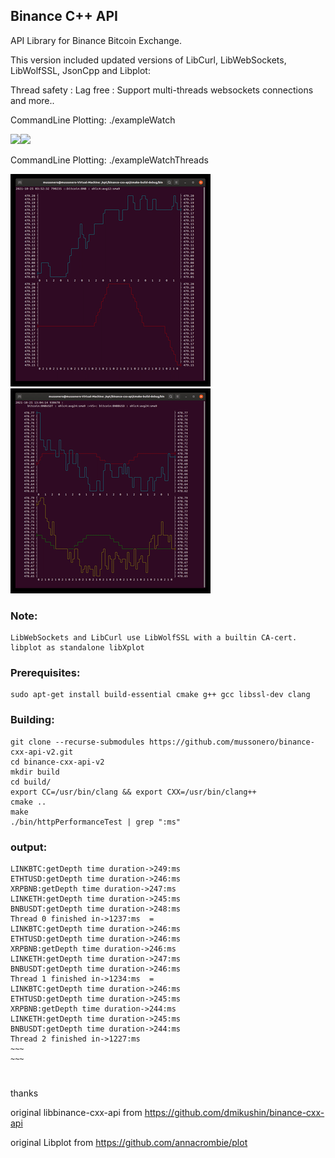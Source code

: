 ## Binance C++ API
API Library for Binance Bitcoin Exchange.

This version included updated versions of LibCurl, LibWebSockets, LibWolfSSL, JsonCpp and Libplot:

Thread safety : Lag free : Support multi-threads websockets connections and more..

CommandLine Plotting: ./exampleWatch

![](Screencast.gif)![](Screencast2.gif)

CommandLine Plotting: ./exampleWatchThreads

![](Screencast3.gif)![](Screencast4.gif)

### Note:
```
LibWebSockets and LibCurl use LibWolfSSL with a builtin CA-cert.
libplot as standalone libXplot
```
### Prerequisites:
```
sudo apt-get install build-essential cmake g++ gcc libssl-dev clang
```

### Building:

```
git clone --recurse-submodules https://github.com/mussonero/binance-cxx-api-v2.git
cd binance-cxx-api-v2
mkdir build
cd build/
export CC=/usr/bin/clang && export CXX=/usr/bin/clang++
cmake ..
make
./bin/httpPerformanceTest | grep ":ms"
```
### output:
```
LINKBTC:getDepth time duration->249:ms
ETHTUSD:getDepth time duration->246:ms
XRPBNB:getDepth time duration->247:ms
LINKETH:getDepth time duration->245:ms
BNBUSDT:getDepth time duration->248:ms
Thread 0 finished in->1237:ms  =
LINKBTC:getDepth time duration->246:ms
ETHTUSD:getDepth time duration->246:ms
XRPBNB:getDepth time duration->246:ms
LINKETH:getDepth time duration->247:ms
BNBUSDT:getDepth time duration->246:ms
Thread 1 finished in->1234:ms  =
LINKBTC:getDepth time duration->246:ms
ETHTUSD:getDepth time duration->245:ms
XRPBNB:getDepth time duration->244:ms
LINKETH:getDepth time duration->245:ms
BNBUSDT:getDepth time duration->244:ms
Thread 2 finished in->1227:ms 
~~~
~~~
```

#
thanks

original libbinance-cxx-api from https://github.com/dmikushin/binance-cxx-api 

original Libplot from  https://github.com/annacrombie/plot
#
